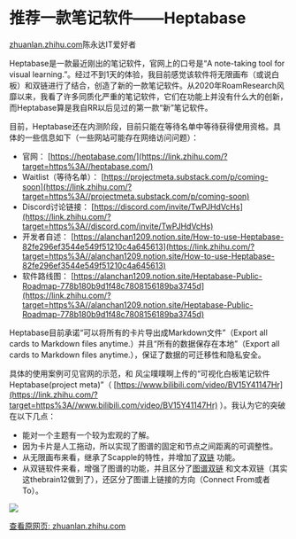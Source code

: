 # 推荐一款笔记软件——Heptabase

[zhuanlan.zhihu.com](https://zhuanlan.zhihu.com/p/439303029?utm_source=wechat_session&utm_medium=social&utm_oi=38400975437824&utm_campaign=shareopn)陈永达IT爱好者

Heptabase是一款最近刚出的笔记软件，官网上的口号是“A note-taking tool for visual learning.”。经过不到1天的体验，我目前感觉该软件将无限画布（或说白板）和双链进行了结合，创造了新的一款笔记软件。从2020年RoamResearch风靡以来，我看了许多同质化严重的笔记软件，它们在功能上并没有什么大的创新，而Heptabase算是我自RR以后见过的第一款“新”笔记软件。

目前，Heptabase还在内测阶段，目前只能在等待名单中等待获得使用资格。具体的一些信息如下（一些网站可能存在网络访问问题）：

*   官网： [https://heptabase.com/](https://link.zhihu.com/?target=https%3A//heptabase.com/)
*   Waitlist（等待名单）： [https://projectmeta.substack.com/p/coming-soon](https://link.zhihu.com/?target=https%3A//projectmeta.substack.com/p/coming-soon)
*   Discord讨论链接： [https://discord.com/invite/TwPJHdVcHs](https://link.zhihu.com/?target=https%3A//discord.com/invite/TwPJHdVcHs)
*   开发者自述： [https://alanchan1209.notion.site/How-to-use-Heptabase-82fe296ef3544e549f51210c4a645613](https://link.zhihu.com/?target=https%3A//alanchan1209.notion.site/How-to-use-Heptabase-82fe296ef3544e549f51210c4a645613)
*   软件路线图： [https://alanchan1209.notion.site/Heptabase-Public-Roadmap-778b180b9d1f48c7808156189ba3745d](https://link.zhihu.com/?target=https%3A//alanchan1209.notion.site/Heptabase-Public-Roadmap-778b180b9d1f48c7808156189ba3745d)

Heptabase目前承诺“可以将所有的卡片导出成Markdown文件”（Export all cards to Markdown files anytime.）并且“所有的数据保存在本地”（Export all cards to Markdown files anytime.），保证了数据的可迁移性和隐私安全。

具体的使用案例可见官网的示范，和 风尘噗噗啊上传的“可视化白板笔记软件Heptabase(project meta)”（ [https://www.bilibili.com/video/BV15Y41147Hr](https://link.zhihu.com/?target=https%3A//www.bilibili.com/video/BV15Y41147Hr) ）。我认为它的突破在以下几点：

*   能对一个主题有一个较为宏观的了解。
*   因为卡片是人工拖动，所以实现了图谱的固定和节点之间距离的可调整性。
*   从无限画布来看，继承了Scapple的特性，并增加了[双链](https://www.zhihu.com/search?q=%E5%8F%8C%E9%93%BE&search_source=Entity&hybrid_search_source=Entity&hybrid_search_extra=%7B%22sourceType%22%3A%22article%22%2C%22sourceId%22%3A439303029%7D) 功能。
*   从双链软件来看，增强了图谱的功能，并且区分了[图谱双链](https://www.zhihu.com/search?q=%E5%9B%BE%E8%B0%B1%E5%8F%8C%E9%93%BE&search_source=Entity&hybrid_search_source=Entity&hybrid_search_extra=%7B%22sourceType%22%3A%22article%22%2C%22sourceId%22%3A439303029%7D) 和文本双链（其实这thebrain12做到了），还区分了图谱上链接的方向（Connect From或者To）。

![](https://cubox.pro/c/filters:no_upscale()?imageUrl=https%3A%2F%2Fpic4.zhimg.com%2Fv2-5e7d67bd0fb44e3cd832f4c3fe5c382b_b.jpg)

[查看原网页: zhuanlan.zhihu.com](https://zhuanlan.zhihu.com/p/439303029?utm_source=wechat_session&utm_medium=social&utm_oi=38400975437824&utm_campaign=shareopn)